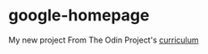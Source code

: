 # google-homepage
My new project
From The Odin Project's [curriculum](http://www.theodinproject.com/courses/web-development-101/lessons/html-css)

